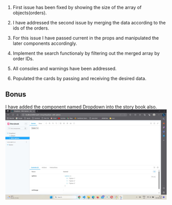 1. First issue has been fixed by showing the size of the array of objects(orders).

2. I have addressed the second issue by merging the data according to the ids of the orders.

3. For this issue I have passed current in the props and manipulated the later components accordingly.

4. Implement the search functionaly by filtering out the merged array by order IDs.

5. All consoles and warnings have been addressed.

6. Populated the cards by passing and receiving the desired data.

## Bonus

I have added the component named Dropdown into the story book also.
![alt text](bonus.jpg)
